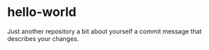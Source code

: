 # hello-world
Just another repository
a bit about yourself
a commit message that describes your changes.
